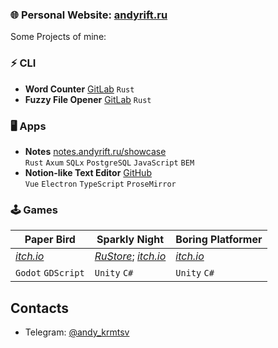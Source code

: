### 🌐 **Personal Website**: [**andyrift.ru**](https://andyrift.ru)

Some Projects of mine:

### ⚡ CLI

- **Word Counter** [GitLab](https://gitlab.com/andyrift/rs-count) `Rust`
- **Fuzzy File Opener** [GitLab](https://gitlab.com/andyrift/fuzzy-open) `Rust`

### 🖥️ Apps

- **Notes** [notes.andyrift.ru/showcase](https://notes.andyrift.ru/showcase)<br>
`Rust` `Axum` `SQLx` `PostgreSQL` `JavaScript` `BEM`
- **Notion-like Text Editor** [GitHub](https://github.com/andyrift/electron-text-editor)<br>
`Vue` `Electron` `TypeScript` `ProseMirror`

### 🕹️ Games

| Paper Bird | Sparkly Night | Boring Platformer |
|--|--|--|
| [_itch.io_](https://andyrift.itch.io/paper-bird) | [_RuStore_](https://apps.rustore.ru/app/ru.andyrift.paperbird); [_itch.io_](https://andyrift.itch.io/sparkly-night) | [_itch.io_](https://andyrift.itch.io/boring-platformer) |
| `Godot` `GDScript` | `Unity` `C#` | `Unity` `C#` |

## Contacts

- Telegram: [@andy_krmtsv](https://t.me/andy_krmtsv)
